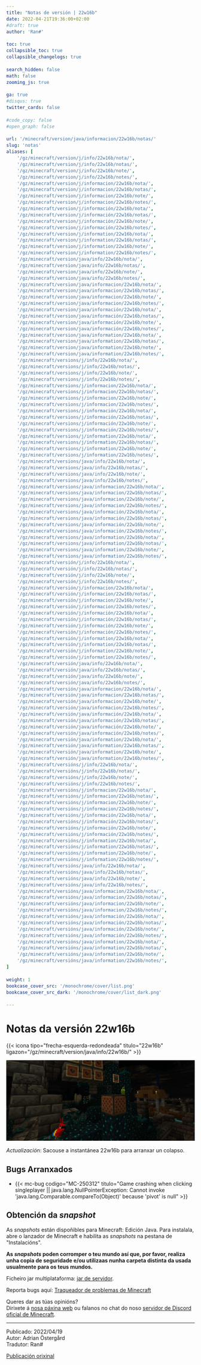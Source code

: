 ```yaml
---
title: "Notas de versión | 22w16b"
date: 2022-04-21T19:36:00+02:00
#draft: true
author: 'Ran#'

toc: true
collapsible_toc: true
collapsible_changelogs: true

search_hidden: false
math: false
zooming_js: true

ga: true
#disqus: true
twitter_cards: false

#code_copy: false
#open_graph: false

url: '/minecraft/version/java/informacion/22w16b/notas/'
slug: 'notas'
aliases: [
    '/gz/minecraft/version/j/info/22w16b/nota/',
    '/gz/minecraft/version/j/info/22w16b/notas/',
    '/gz/minecraft/version/j/info/22w16b/note/',
    '/gz/minecraft/version/j/info/22w16b/notes/',
    '/gz/minecraft/version/j/informacion/22w16b/nota/',
    '/gz/minecraft/version/j/informacion/22w16b/notas/',
    '/gz/minecraft/version/j/informacion/22w16b/note/',
    '/gz/minecraft/version/j/informacion/22w16b/notes/',
    '/gz/minecraft/version/j/información/22w16b/nota/',
    '/gz/minecraft/version/j/información/22w16b/notas/',
    '/gz/minecraft/version/j/información/22w16b/note/',
    '/gz/minecraft/version/j/información/22w16b/notes/',
    '/gz/minecraft/version/j/information/22w16b/nota/',
    '/gz/minecraft/version/j/information/22w16b/notas/',
    '/gz/minecraft/version/j/information/22w16b/note/',
    '/gz/minecraft/version/j/information/22w16b/notes/',
    '/gz/minecraft/version/java/info/22w16b/nota/',
    '/gz/minecraft/version/java/info/22w16b/notas/',
    '/gz/minecraft/version/java/info/22w16b/note/',
    '/gz/minecraft/version/java/info/22w16b/notes/',
    '/gz/minecraft/version/java/informacion/22w16b/nota/',
    '/gz/minecraft/version/java/informacion/22w16b/notas/',
    '/gz/minecraft/version/java/informacion/22w16b/note/',
    '/gz/minecraft/version/java/informacion/22w16b/notes/',
    '/gz/minecraft/version/java/información/22w16b/nota/',
    '/gz/minecraft/version/java/información/22w16b/notas/',
    '/gz/minecraft/version/java/información/22w16b/note/',
    '/gz/minecraft/version/java/información/22w16b/notes/',
    '/gz/minecraft/version/java/information/22w16b/nota/',
    '/gz/minecraft/version/java/information/22w16b/notas/',
    '/gz/minecraft/version/java/information/22w16b/note/',
    '/gz/minecraft/version/java/information/22w16b/notes/',
    '/gz/minecraft/versions/j/info/22w16b/nota/',
    '/gz/minecraft/versions/j/info/22w16b/notas/',
    '/gz/minecraft/versions/j/info/22w16b/note/',
    '/gz/minecraft/versions/j/info/22w16b/notes/',
    '/gz/minecraft/versions/j/informacion/22w16b/nota/',
    '/gz/minecraft/versions/j/informacion/22w16b/notas/',
    '/gz/minecraft/versions/j/informacion/22w16b/note/',
    '/gz/minecraft/versions/j/informacion/22w16b/notes/',
    '/gz/minecraft/versions/j/información/22w16b/nota/',
    '/gz/minecraft/versions/j/información/22w16b/notas/',
    '/gz/minecraft/versions/j/información/22w16b/note/',
    '/gz/minecraft/versions/j/información/22w16b/notes/',
    '/gz/minecraft/versions/j/information/22w16b/nota/',
    '/gz/minecraft/versions/j/information/22w16b/notas/',
    '/gz/minecraft/versions/j/information/22w16b/note/',
    '/gz/minecraft/versions/j/information/22w16b/notes/',
    '/gz/minecraft/versions/java/info/22w16b/nota/',
    '/gz/minecraft/versions/java/info/22w16b/notas/',
    '/gz/minecraft/versions/java/info/22w16b/note/',
    '/gz/minecraft/versions/java/info/22w16b/notes/',
    '/gz/minecraft/versions/java/informacion/22w16b/nota/',
    '/gz/minecraft/versions/java/informacion/22w16b/notas/',
    '/gz/minecraft/versions/java/informacion/22w16b/note/',
    '/gz/minecraft/versions/java/informacion/22w16b/notes/',
    '/gz/minecraft/versions/java/información/22w16b/nota/',
    '/gz/minecraft/versions/java/información/22w16b/notas/',
    '/gz/minecraft/versions/java/información/22w16b/note/',
    '/gz/minecraft/versions/java/información/22w16b/notes/',
    '/gz/minecraft/versions/java/information/22w16b/nota/',
    '/gz/minecraft/versions/java/information/22w16b/notas/',
    '/gz/minecraft/versions/java/information/22w16b/note/',
    '/gz/minecraft/versions/java/information/22w16b/notes/',
    '/gz/minecraft/versión/j/info/22w16b/nota/',
    '/gz/minecraft/versión/j/info/22w16b/notas/',
    '/gz/minecraft/versión/j/info/22w16b/note/',
    '/gz/minecraft/versión/j/info/22w16b/notes/',
    '/gz/minecraft/versión/j/informacion/22w16b/nota/',
    '/gz/minecraft/versión/j/informacion/22w16b/notas/',
    '/gz/minecraft/versión/j/informacion/22w16b/note/',
    '/gz/minecraft/versión/j/informacion/22w16b/notes/',
    '/gz/minecraft/versión/j/información/22w16b/nota/',
    '/gz/minecraft/versión/j/información/22w16b/notas/',
    '/gz/minecraft/versión/j/información/22w16b/note/',
    '/gz/minecraft/versión/j/información/22w16b/notes/',
    '/gz/minecraft/versión/j/information/22w16b/nota/',
    '/gz/minecraft/versión/j/information/22w16b/notas/',
    '/gz/minecraft/versión/j/information/22w16b/note/',
    '/gz/minecraft/versión/j/information/22w16b/notes/',
    '/gz/minecraft/versión/java/info/22w16b/nota/',
    '/gz/minecraft/versión/java/info/22w16b/notas/',
    '/gz/minecraft/versión/java/info/22w16b/note/',
    '/gz/minecraft/versión/java/info/22w16b/notes/',
    '/gz/minecraft/versión/java/informacion/22w16b/nota/',
    '/gz/minecraft/versión/java/informacion/22w16b/notas/',
    '/gz/minecraft/versión/java/informacion/22w16b/note/',
    '/gz/minecraft/versión/java/informacion/22w16b/notes/',
    '/gz/minecraft/versión/java/información/22w16b/nota/',
    '/gz/minecraft/versión/java/información/22w16b/notas/',
    '/gz/minecraft/versión/java/información/22w16b/note/',
    '/gz/minecraft/versión/java/información/22w16b/notes/',
    '/gz/minecraft/versión/java/information/22w16b/nota/',
    '/gz/minecraft/versión/java/information/22w16b/notas/',
    '/gz/minecraft/versión/java/information/22w16b/note/',
    '/gz/minecraft/versión/java/information/22w16b/notes/',
    '/gz/minecraft/versións/j/info/22w16b/nota/',
    '/gz/minecraft/versións/j/info/22w16b/notas/',
    '/gz/minecraft/versións/j/info/22w16b/note/',
    '/gz/minecraft/versións/j/info/22w16b/notes/',
    '/gz/minecraft/versións/j/informacion/22w16b/nota/',
    '/gz/minecraft/versións/j/informacion/22w16b/notas/',
    '/gz/minecraft/versións/j/informacion/22w16b/note/',
    '/gz/minecraft/versións/j/informacion/22w16b/notes/',
    '/gz/minecraft/versións/j/información/22w16b/nota/',
    '/gz/minecraft/versións/j/información/22w16b/notas/',
    '/gz/minecraft/versións/j/información/22w16b/note/',
    '/gz/minecraft/versións/j/información/22w16b/notes/',
    '/gz/minecraft/versións/j/information/22w16b/nota/',
    '/gz/minecraft/versións/j/information/22w16b/notas/',
    '/gz/minecraft/versións/j/information/22w16b/note/',
    '/gz/minecraft/versións/j/information/22w16b/notes/',
    '/gz/minecraft/versións/java/info/22w16b/nota/',
    '/gz/minecraft/versións/java/info/22w16b/notas/',
    '/gz/minecraft/versións/java/info/22w16b/note/',
    '/gz/minecraft/versións/java/info/22w16b/notes/',
    '/gz/minecraft/versións/java/informacion/22w16b/nota/',
    '/gz/minecraft/versións/java/informacion/22w16b/notas/',
    '/gz/minecraft/versións/java/informacion/22w16b/note/',
    '/gz/minecraft/versións/java/informacion/22w16b/notes/',
    '/gz/minecraft/versións/java/información/22w16b/nota/',
    '/gz/minecraft/versións/java/información/22w16b/notas/',
    '/gz/minecraft/versións/java/información/22w16b/note/',
    '/gz/minecraft/versións/java/información/22w16b/notes/',
    '/gz/minecraft/versións/java/information/22w16b/nota/',
    '/gz/minecraft/versións/java/information/22w16b/notas/',
    '/gz/minecraft/versións/java/information/22w16b/note/',
    '/gz/minecraft/versións/java/information/22w16b/notes/',
]

weight: 1
bookcase_cover_src: '/monochrome/cover/list.png'
bookcase_cover_src_dark: '/monochrome/cover/list_dark.png'

---
```


# Notas da versión 22w16b

{{< icona tipo="frecha-esquerda-redondeada" titulo="22w16b" ligazon="/gz/minecraft/version/java/info/22w16b/" >}}

<img title="22w16b" alt="22w16b" src="/imaxe/mc/mob/parrot/parrot1.jpg">

*Actualización*: Sacouse a instantánea 22w16b para arranxar un colapso.

## Bugs Arranxados

- {{< mc-bug codigo="MC-250312" titulo="Game crashing when clicking singleplayer || java.lang.NullPointerException: Cannot invoke 'java.lang.Comparable.compareTo(Object)' because 'pivot' is null" >}}

## Obtención da *snapshot*

As *snapshots* están dispoñibles para Minecraft: Edición Java.
Para instalala, abre o lanzador de Minecraft e habilita as *snapshots* na pestana de "Instalacións".

**As *snapshots* poden corromper o teu mundo así que, por favor, realiza unha copia de seguridade e/ou utilizaas nunha carpeta distinta da usada usualmente para os teus mundos.**

Ficheiro jar multiplataforma:
[jar de servidor](https://launcher.mojang.com/v1/objects/a54810e8b1a7a043fa54a462309d680ad67da479/server.jar).

Reporta bugs aquí: [Traqueador de problemas de Minecraft](https://bugs.mojang.com/projects/MC/issues)

Queres dar as túas opinións?\
Dirixete á [nosa páxina web](https://aka.ms/JavaSnapshotFeedback?ref=minecraftnet) ou falanos no chat do noso [servidor de Discord oficial de Minecraft](https://discordapp.com/invite/minecraft).

---

Publicado: 2022/04/19\
Autor: Adrian Östergård\
Tradutor: Ran#

[Publicación orixinal](https://www.minecraft.net/en-us/article/minecraft-snapshot-22w16a)
